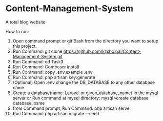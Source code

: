 # Content-Management-System
A total blog website

How to run:
1. Open command prompt or git:Bash from the directory you want to setup this project.
2. Run Command: git clone https://github.com/kzshoibal/Content-Management-System.git
3. Run Command: cd Task3
4. Run Command: Composer install
5. Run Command: copy .env.example .env
6. Run Command: php artisan key:generate
7. (Optional) Open .env change the DB_DATABASE to any other database name
8. Create a database(name: Laravel or given_database_name) in the mysql server
or Run command at mysql directory: mysql>create database database_name
9. from Command prompt, Run Command: php artisan serve
10. Run Command: php artisan migrate --seed
